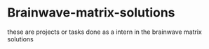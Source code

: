 # Brainwave-matrix-solutions
these are projects or tasks done as a intern in the brainwave matrix solutions 
